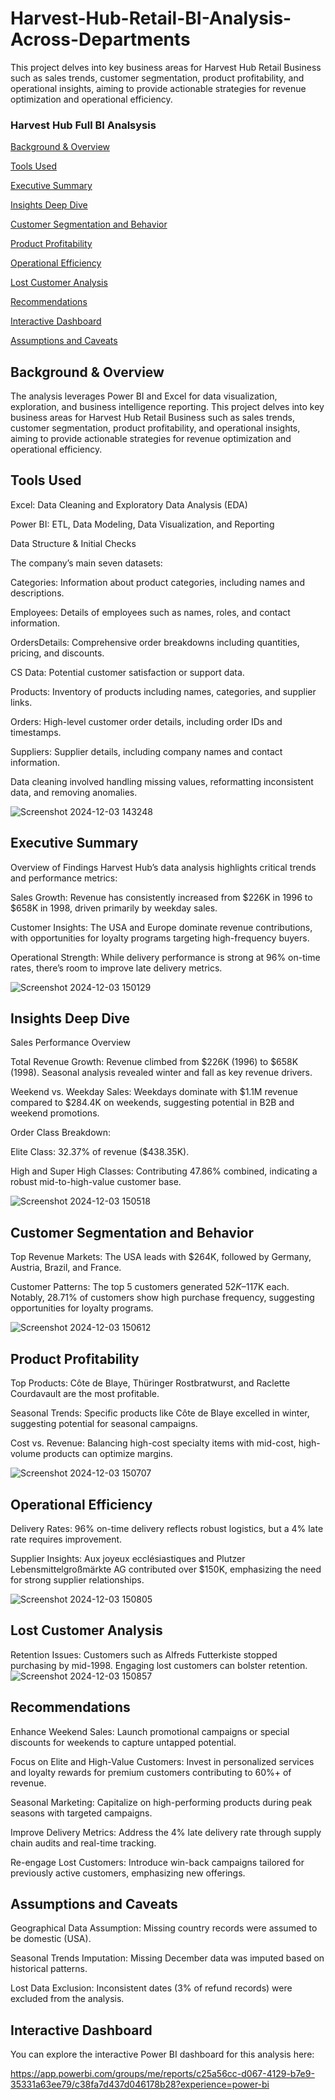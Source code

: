 # Harvest-Hub-Retail-BI-Analysis-Across-Departments
This project delves into key business areas for Harvest Hub Retail Business such as sales trends, customer segmentation, product profitability, and operational insights, aiming to provide actionable strategies for revenue optimization and operational efficiency.

### Harvest Hub Full BI Analsysis 

[Background & Overview](#Background-&-Overview)

[Tools Used](#Tools-Used)

[Executive Summary](#Executive-Summary)

[Insights Deep Dive](#Insights-Deep-Dive)

[Customer Segmentation and Behavior](#Customer-Segmentation-and-Behavior)

[Product Profitability](#Product-Profitability)

[Operational Efficiency](#Operational-Efficiency)

[Lost Customer Analysis](#Lost-Customer-Analysis)

[Recommendations](#Recommendations)

[Interactive Dashboard](#Interactive-Dashboard)

[Assumptions and Caveats](#Assumptions-and-Caveats)


## Background & Overview

The analysis leverages Power BI and Excel for data visualization, exploration, and business intelligence reporting. 
This project delves into key business areas for Harvest Hub Retail Business such as sales trends, customer segmentation, product profitability, and operational insights, aiming to provide actionable strategies for revenue optimization and operational efficiency.

## Tools Used

Excel: Data Cleaning and Exploratory Data Analysis (EDA)

Power BI: ETL, Data Modeling, Data Visualization, and Reporting

Data Structure & Initial Checks

The company’s main seven datasets:

Categories: Information about product categories, including names and descriptions.

Employees: Details of employees such as names, roles, and contact information.

OrdersDetails: Comprehensive order breakdowns including quantities, pricing, and discounts.

CS Data: Potential customer satisfaction or support data.

Products: Inventory of products including names, categories, and supplier links.

Orders: High-level customer order details, including order IDs and timestamps.

Suppliers: Supplier details, including company names and contact information.

Data cleaning involved handling missing values, reformatting inconsistent data, and removing anomalies.

![Screenshot 2024-12-03 143248](https://github.com/user-attachments/assets/98bf0137-8b6a-4949-88a0-d42236d8a87d)


## Executive Summary

Overview of Findings
Harvest Hub’s data analysis highlights critical trends and performance metrics:

Sales Growth: Revenue has consistently increased from $226K in 1996 to $658K in 1998, driven primarily by weekday sales.

Customer Insights: The USA and Europe dominate revenue contributions, with opportunities for loyalty programs targeting high-frequency buyers.

Operational Strength: While delivery performance is strong at 96% on-time rates, there’s room to improve late delivery metrics.


![Screenshot 2024-12-03 150129](https://github.com/user-attachments/assets/05520826-4f49-4235-8371-4b8b957e5847)


## Insights Deep Dive

Sales Performance Overview

Total Revenue Growth: Revenue climbed from $226K (1996) to $658K (1998). Seasonal analysis revealed winter and fall as key revenue drivers.

Weekend vs. Weekday Sales: Weekdays dominate with $1.1M revenue compared to $284.4K on weekends, suggesting potential in B2B and weekend promotions.

Order Class Breakdown:

Elite Class: 32.37% of revenue ($438.35K).

High and Super High Classes: Contributing 47.86% combined, indicating a robust mid-to-high-value customer base.


![Screenshot 2024-12-03 150518](https://github.com/user-attachments/assets/57e25625-f535-4c2b-8ac8-c95b3d359531)


## Customer Segmentation and Behavior

Top Revenue Markets: The USA leads with $264K, followed by Germany, Austria, Brazil, and France.

Customer Patterns: The top 5 customers generated $52K–$117K each. Notably, 28.71% of customers show high purchase frequency, suggesting opportunities for loyalty programs.

![Screenshot 2024-12-03 150612](https://github.com/user-attachments/assets/3ef66129-e3ee-47f6-88cb-5ce1f43185f1)


## Product Profitability

Top Products: Côte de Blaye, Thüringer Rostbratwurst, and Raclette Courdavault are the most profitable.

Seasonal Trends: Specific products like Côte de Blaye excelled in winter, suggesting potential for seasonal campaigns.

Cost vs. Revenue: Balancing high-cost specialty items with mid-cost, high-volume products can optimize margins.

![Screenshot 2024-12-03 150707](https://github.com/user-attachments/assets/681f5f4c-8b30-4d73-b194-b920150b7ee4)


## Operational Efficiency

Delivery Rates: 96% on-time delivery reflects robust logistics, but a 4% late rate requires improvement.

Supplier Insights: Aux joyeux ecclésiastiques and Plutzer Lebensmittelgroßmärkte AG contributed over $150K, emphasizing the need for strong supplier relationships.


![Screenshot 2024-12-03 150805](https://github.com/user-attachments/assets/b9e47b86-7411-492e-be00-de3e1c6a7863)

## Lost Customer Analysis

Retention Issues: Customers such as Alfreds Futterkiste stopped purchasing by mid-1998. Engaging lost customers can bolster retention.
![Screenshot 2024-12-03 150857](https://github.com/user-attachments/assets/9e65976b-ad59-4934-b269-a0ecc90db9ff)


## Recommendations

Enhance Weekend Sales: Launch promotional campaigns or special discounts for weekends to capture untapped potential.

Focus on Elite and High-Value Customers: Invest in personalized services and loyalty rewards for premium customers contributing to 60%+ of revenue.

Seasonal Marketing: Capitalize on high-performing products during peak seasons with targeted campaigns.

Improve Delivery Metrics: Address the 4% late delivery rate through supply chain audits and real-time tracking.

Re-engage Lost Customers: Introduce win-back campaigns tailored for previously active customers, emphasizing new offerings.


## Assumptions and Caveats

Geographical Data Assumption: Missing country records were assumed to be domestic (USA).

Seasonal Trends Imputation: Missing December data was imputed based on historical patterns.

Lost Data Exclusion: Inconsistent dates (3% of refund records) were excluded from the analysis.


## Interactive Dashboard

You can explore the interactive Power BI dashboard for this analysis here:

https://app.powerbi.com/groups/me/reports/c25a56cc-d067-4129-b7e9-35331a63ee79/c38fa7d437d046178b28?experience=power-bi
